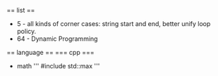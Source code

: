 == list ==

* 5 - all kinds of corner cases: string start and end, better unify loop policy.
* 64 - Dynamic Programming

== language ==
=== cpp ===

* math
'''
#include <algorithm>
std::max
'''
